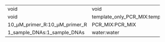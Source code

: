 ||||
|----|----|----|
|void|void|void|
|void|template_only_PCR_MIX:template_only_PCR_MIX|empty_tube:empty_tube|
|10_μM_primer_R:10_μM_primer_R|PCR_MIX:PCR_MIX|96_well_PCR_plate:96_well_PCR_plate|
|1_sample_DNAs:1_sample_DNAs|water:water|10_μM_primer_F:10_μM_primer_F|
